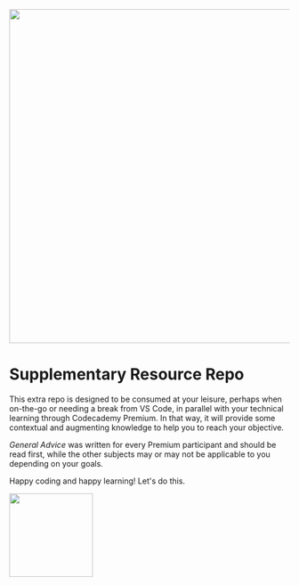 <img src="https://codecademy-images.s3.amazonaws.com/premium/premium-logo-blue.png" width="600"/>

# Supplementary Resource Repo

This extra repo is designed to be consumed at your leisure, perhaps when on-the-go or needing a break from VS Code, in parallel with your technical learning through Codecademy Premium.  In that way, it will provide some contextual and augmenting knowledge to help you to reach your objective.

*General Advice* was written for every Premium participant and should be read first, while the other subjects may or may not be applicable to you depending on your goals.

Happy coding and happy learning!  Let's do this.

<img src="https://i.imgur.com/R7ncGUI.png" width="150"/>
